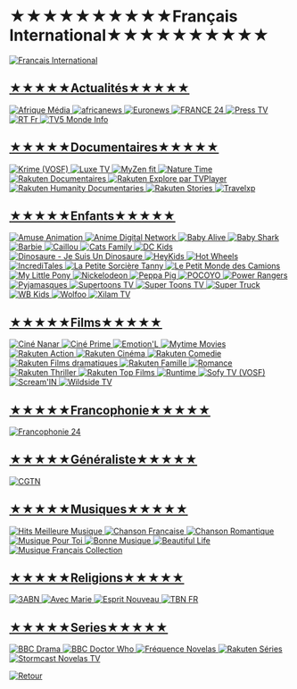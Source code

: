 #                                           ★★★★★★★★★★Français International★★★★★★★★★★



<a href="https://github.com/Sphinxroot/Test-TV/blob/main/FrancaisINT.md"><img src="https://i.imgur.com/Fs4XCXE.png" title="Francais International">


## ★★★★★Actualités★★★★★
<a href="https://www.youtube.com/channel/UCOBMhI7TtRLTAGpcTjNvYCw/live"><img src="https://i.imgur.com/k4HxV8K.jpg" title="Afrique Média">
<a href="https://www.youtube.com/channel/UC25EuGAePOPvPrUA5cmu3dQ/live"><img src="https://i.imgur.com/39epJJa.jpg" title="africanews">
<a href="https://rplayer.surge.sh/?url=https://rakuten-euronews-2-fr.samsung.wurl.tv/playlist.m3u8"><img src="https://i.imgur.com/8HTaLIl.png" title="Euronews">
<a href="https://www.youtube.com/channel/UCCCPCZNChQdGa9EkATeye4g/live"><img src="https://i.imgur.com/EALLNvz.jpg" title="FRANCE 24">
<a href="https://rplayer.surge.sh/?url=https://live1.presstv.ir/live/presstvfr/index.m3u8"><img src="https://i.imgur.com/bpYYOoM.png" title="Press TV">
<a href="https://rplayer.surge.sh/?url=https://rt-fra.rttv.com/dvr/rtfrance/playlist.m3u8"><img src="https://i.imgur.com/KepSnDd.png" title="RT Fr">
<a href="https://rplayer.surge.sh/?url=https://ott.tv5monde.com/Content/HLS/Live/channel(info)/variant.m3u8"><img src="https://i.imgur.com/mkbFaoi.png" title="TV5 Monde Info">


## ★★★★★Documentaires★★★★★
<a href="https://rplayer.surge.sh/?url=https://alchimie-krime-rakuten.amagi.tv/playlist.m3u8"><img src="https://i.imgur.com/mYI1QPN.png" title="Krime (VOSF)">
<a href="https://rplayer.surge.sh/?url=https://alchimie-luxe-fr-rakuten.amagi.tv/playlist.m3u8"><img src="https://i.imgur.com/pIhu7n5.png" title="Luxe TV">
<a href="https://rplayer.surge.sh/?url=https://amg01255-secomcofites-my-myzen-samsungfr-samsungfr-36vwz.amagi.tv/playlist/amg01255-secomcofites-my-myzen-samsungfr-samsungfr/playlist.m3u8"><img src="https://i.imgur.com/FG1NdK7.png" title="MyZen fit">
<a href="https://rplayer.surge.sh/?url=https://cdn-uw2-prod.tsv2.amagi.tv/linear/amg00090-blueantmedia-naturetime-samsungfr/playlist.m3u8"><img src="https://i.imgur.com/ArVLApG.png" title="Nature Time">
<a href="https://rplayer.surge.sh/?url=https://rakuten-documentaries-7-fr.lg.wurl.tv/playlist.m3u8"><img src="https://i.imgur.com/FdtfM5U.png" title="Rakuten Documentaires">
<a href="https://rplayer.surge.sh/?url=https://alchimie-explorebytvplayer-fr-rakuten.amagi.tv/playlist.m3u8"><img src="https://i.imgur.com/rAj7U37.png" title="Rakuten Explore par TVPlayer">
<a href="https://rplayer.surge.sh/?url=https://alchimie-humanity-documentaries-fr-rakuten.amagi.tv/playlist.m3u8"><img src="https://i.imgur.com/XaEamx8.png" title="Rakuten Humanity Documentaries">
<a href="https://rplayer.surge.sh/?url=https://rakuten-spotlight-7-eu.rakuten.wurl.tv/playlist.m3u8"><img src="https://i.imgur.com/GlVriOW.png" title="Rakuten Stories">
<a href="https://rplayer.surge.sh/?url=https://0b0a5371d15f48128cf69b029230eac6.mediatailor.us-east-1.amazonaws.com/v1/master/04fd913bb278d8775298c26fdca9d9841f37601f/Samsung-fr_TravelXP/playlist.m3u8"><img src="https://i.imgur.com/ZwsG58I.png" title="Travelxp">


## ★★★★★Enfants★★★★★
<a href="https://rplayer.surge.sh/?url=https://amuse-amuseanimation-2-fr.samsung.wurl.tv/playlist.m3u8"><img src="https://i.imgur.com/ufi7ZRY.png" title="Amuse Animation">
<a href="https://rplayer.surge.sh/?url=https://amg00762-adn-adn-rakuten-jnwoo.amagi.tv/hls/amagi_hls_data_rakutenAA-adn-rakuten/CDN/master.m3u8"><img src="https://i.imgur.com/q37hMMZ.jpg" title="Anime Digital Network">
<a href="https://www.youtube.com/channel/UCj_YP8My20fYnXbe8B0ziUA/live"><img src="https://i.imgur.com/bkbX4CL.jpg" title="Baby Alive">
<a href="https://www.youtube.com/channel/UCtncBbJxPQeqOgCl-U3UU3w/live"><img src="https://i.imgur.com/7imYMfc.jpg" title="Baby Shark">
<a href="https://www.youtube.com/channel/UCgMuh0GiItMVbIA8Qb4WAUA/live"><img src="https://i.imgur.com/aMocfDP.jpg" title="Barbie">
<a href="https://rplayer.surge.sh/?url=https://dhx-caillou-2-fr.samsung.wurl.tv/playlist.m3u8"><img src="https://i.imgur.com/hjEGdVm.png" title="Caillou">
<a href="https://www.youtube.com/channel/UCil6uAMf2IXD1SkiwZq3xhw/live"><img src="https://i.imgur.com/dP23Wmh.jpg" title="Cats Family">
<a href="https://www.youtube.com/channel/UCuju5K7RVyqTZ0xVPbb3Zvg/live"><img src="https://i.imgur.com/ab0axN6.jpg" title="DC Kids">
<a href="https://www.youtube.com/channel/UCProOppuazb9J-GhH0t7dEA/live"><img src="https://i.imgur.com/2Pp87iZ.jpg" title="Dinosaure - Je Suis Un Dinosaure">
<a href="https://www.youtube.com/channel/UCl0KdGiwyqLJCdu5XMIz_TQ/live"><img src="https://i.imgur.com/Oxr8Ws9.jpg" title="HeyKids">
<a href="https://www.youtube.com/channel/UC-hyDfujz0SIpqsQIoaGueA/live"><img src="https://i.imgur.com/hv5Br1S.jpg" title="Hot Wheels">
<a href="https://www.youtube.com/channel/UCgRU1S0M_TbYe0G0O1s4mqg/live"><img src="https://i.imgur.com/noWRxnm.jpg" title="IncrediTales">
<a href="https://www.youtube.com/channel/UC1VGGT9RfunvCdvZf_gqVBg/live"><img src="https://i.imgur.com/FPg5toi.jpg" title="La Petite Sorcière Tanny">
<a href="https://www.youtube.com/channel/UCrMm0SXMYBDNElOUC6Dox8w/live"><img src="https://i.imgur.com/0hJPZI0.jpg" title="Le Petit Monde des Camions">
<a href="https://www.youtube.com/channel/UCDCcr_N3OsqbH7FItELttvw/live"><img src="https://i.imgur.com/d7z4b2E.jpg" title="My Little Pony">
<a href="https://www.youtube.com/channel/UCeGvSi1Tb8OV78ue3_tux1A/live"><img src="https://i.imgur.com/Wh3Euf7.jpg" title="Nickelodeon">
<a href="https://www.youtube.com/channel/UCXptamDYEVcU4JCio30hYTw/live"><img src="https://i.imgur.com/9Q5Mk3o.jpg" title="Peppa Pig">
<a href="https://www.youtube.com/channel/UC0pHdbHRCREJJQhGSUDH61g/live"><img src="https://i.imgur.com/SrrKssg.jpg" title="POCOYO">
<a href="https://www.youtube.com/channel/UCnWWi51HAmGJEyoPNynPVvA/live"><img src="https://i.imgur.com/79if4Hx.jpg" title="Power Rangers">
<a href="https://www.youtube.com/channel/UCmwN7oJTsAeiPPcV4FF8HRw/live"><img src="https://i.imgur.com/O1wFVBp.jpg" title="Pyjamasques">
<a href="https://rplayer.surge.sh/?url=https://kedoo-supertoonstv-3-fr.samsung.wurl.tv/playlist.m3u8"><img src="https://i.imgur.com/zO7rJRT.png" title="Supertoons TV">
<a href="https://www.youtube.com/channel/UCE6LObtIIyUymAejzHJ73GA/live"><img src="https://i.imgur.com/ffet7QC.jpg" title="Super Toons TV">
<a href="https://www.youtube.com/channel/UC4u2o6tyE4vTrErXY9AN6Rw/live"><img src="https://i.imgur.com/1QCjJMI.jpg" title="Super Truck">
<a href="https://www.youtube.com/channel/UCqvIdlrnd4DCcqp2DZwaZYw/live"><img src="https://i.imgur.com/qOubhdZ.jpg" title="WB Kids">
<a href="https://www.youtube.com/channel/UCbuRWB4dTQEq0-twqx6k9bg/live"><img src="https://i.imgur.com/ZnXCSP9.jpg" title="Wolfoo">
<a href="https://rplayer.surge.sh/?url=https://fda836df464945ceba2aaecfb771f934.mediatailor.us-east-1.amazonaws.com/v1/master/04fd913bb278d8775298c26fdca9d9841f37601f/Samsung-fr_XilamTV/playlist.m3u8"><img src="https://i.imgur.com/BLm809W.png" title="Xilam TV">


## ★★★★★Films★★★★★
<a href="https://rplayer.surge.sh/?url=https://amg01412-xiaomiasia-cinenanar-xiaomi-6715q.amagi.tv/playlist/amg01412-xiaomiasia-cinenanar-xiaomi/playlist.m3u8"><img src="https://i.imgur.com/NU8bk7n.jpg" title="Ciné Nanar">
<a href="https://rplayer.surge.sh/?url=https://d5rskh55dewj4.cloudfront.net/v1/master/3722c60a815c199d9c0ef36c5b73da68a62b09d1/cc-rdfutp26xapou-ssai-prd/master.m3u8"><img src="https://i.imgur.com/fdVbGgS.png" title="Ciné Prime">
<a href="https://rplayer.surge.sh/?url=https://diqx5lyj19frh.cloudfront.net/v1/master/3722c60a815c199d9c0ef36c5b73da68a62b09d1/Emotionelle-FR-prod/master.m3u8"><img src="https://i.imgur.com/iJILk5o.png" title="Emotion'L">
<a href="https://rplayer.surge.sh/?url=https://mytimefrance-rakuten-samsung.amagi.tv/playlist.m3u8"><img src="https://i.imgur.com/YoI2vMO.png" title="Mytime Movies">
<a href="https://rplayer.surge.sh/?url=https://rakuten-actionmovies-7-eu.rakuten.wurl.tv/playlist.m3u8"><img src="https://i.imgur.com/TA2E9A0.png" title="Rakuten Action">
<a href="https://rplayer.surge.sh/?url=https://rakuten-films-francais-1-eu.rakuten.wurl.tv/playlist.m3u8"><img src="https://i.imgur.com/DyVaNEf.png" title="Rakuten Cinéma">
<a href="https://rplayer.surge.sh/?url=https://rakuten-comedymovies-7-eu.rakuten.wurl.tv/playlist.m3u8"><img src="https://i.imgur.com/ImEyLN1.png" title="Rakuten Comedie">
<a href="https://rplayer.surge.sh/?url=https://5b31b343db684f2d897b12cc1793defb.mediatailor.us-east-1.amazonaws.com/v1/master/44f73ba4d03e9607dcd9bebdcb8494d86964f1d8/Samsung-fr_RakutenTVShows/playlist.m3u8"><img src="https://i.imgur.com/yyxQOJf.png" title="Rakuten Films dramatiques">
<a href="https://rplayer.surge.sh/?url=https://rakuten-family-7-eu.rakuten.wurl.tv/playlist.m3u8"><img src="https://i.imgur.com/yxxyxqC.png" title="Rakuten Famille">
<a href="https://rplayer.surge.sh/?url=https://rakuten-romance-7-eu.rakuten.wurl.tv/playlist.m3u8"><img src="https://i.imgur.com/ff9hXqd.png" title="Romance">
<a href="https://rplayer.surge.sh/?url=https://rakuten-thriller-7-eu.rakuten.wurl.tv/playlist.m3u8"><img src="https://i.imgur.com/e9fkbwD.png" title="Rakuten Thriller">
<a href="https://rplayer.surge.sh/?url=https://rakuten-topfree-7-eu.rakuten.wurl.tv/playlist.m3u8"><img src="https://i.imgur.com/OezQA5C.png" title="Rakuten Top Films">
<a href="https://rplayer.surge.sh/?url=https://d2fih5ugbu4v3d.cloudfront.net/v1/master/3722c60a815c199d9c0ef36c5b73da68a62b09d1/cc-adwf5iz2j8r09-prod/run/rt_fr/rt_fr.m3u8"><img src="https://i.imgur.com/xL10sq3.png" title="Runtime">
<a href="https://rplayer.surge.sh/?url=https://sofytv-samsungfr.amagi.tv/playlist.m3u8"><img src="https://i.imgur.com/TqDBslp.png" title="Sofy TV (VOSF)">
<a href="https://rplayer.surge.sh/?url=https://d1jpd8j6nh8nwm.cloudfront.net/v1/master/3722c60a815c199d9c0ef36c5b73da68a62b09d1/cc-uuryop9dra2jr-prod/screamin/master.m3u8"><img src="https://i.imgur.com/NoSbmJX.png" title="Scream'IN">
<a href="https://rplayer.surge.sh/?url=https://versatile-wildsidetv-1-fr.samsung.wurl.tv/playlist.m3u8"><img src="https://i.imgur.com/JALDbML.png" title="Wildside TV">


## ★★★★★Francophonie★★★★★
<a href="https://rplayer.surge.sh/?url=https://5421175365ea3.streamlock.net/live/smil:switch.smil/playlist.m3u8"><img src="https://i.imgur.com/5aKGsQW.png" title="Francophonie 24">


## ★★★★★Généraliste★★★★★
<a href="https://www.youtube.com/channel/UCcfLuU0NFT0ZRoQy4jk6GdA/live"><img src="https://i.imgur.com/kJnRipY.jpg" title="CGTN">


## ★★★★★Musiques★★★★★
<a href="https://www.youtube.com/channel/UCY-6VlZZcG4zDuWcRZHMlGQ"><img src="https://i.imgur.com/i2YnuPd.jpg" title="Hits Meilleure Musique">
<a href="https://www.youtube.com/@chansonfrancaise68/streams"><img src="https://i.imgur.com/gdnS82c.jpg" title="Chanson Francaise">
<a href="https://www.youtube.com/channel/UCnCHLdBj0Fmue--3wm7WuRA"><img src="https://i.imgur.com/tZZqsq6.jpg" title="Chanson Romantique">
<a href="https://www.youtube.com/channel/UCwIJCWVmNiCrAXv_FoDhRYQ"><img src="https://i.imgur.com/m85b1se.jpg" title="Musique Pour Toi">
<a href="https://www.youtube.com/channel/UC130DhdNr4y8-iZHjbNC8_A"><img src="https://i.imgur.com/NNASUFZ.jpg" title="Bonne Musique">
<a href="https://www.youtube.com/channel/UCq2LX-_oZOTQkdKF-KQP3vw"><img src="https://i.imgur.com/3CRfIFE.jpg" title="Beautiful Life">
<a href="https://www.youtube.com/channel/UCLeKU6nSrRaOifDwCKUsECg"><img src="https://i.imgur.com/5lEjwtq.jpg" title="Musique Français Collection">


## ★★★★★Religions★★★★★
<a href="https://www.youtube.com/channel/UCMgaz88skVo7HF6ZWlioetw/live"><img src="https://i.imgur.com/mnIWKIY.jpg" title="3ABN">
<a href="https://www.youtube.com/@AvecMarie/streams"><img src="https://i.imgur.com/P9gx27o.jpg" title="Avec Marie">
<a href="https://www.youtube.com/@EspritNouveau/streams"><img src="https://i.imgur.com/1smNeMs.jpg" title="Esprit Nouveau">
<a href="https://www.youtube.com/channel/UCCab9t43yIzIgdAM9FWpdRw/live"><img src="https://i.imgur.com/XTm0TiI.jpg" title="TBN FR">


## ★★★★★Series★★★★★
<a href="https://rplayer.surge.sh/?url=https://bbceu-bbcdrama-1-fr.samsung.wurl.tv/playlist.m3u8"><img src="https://i.imgur.com/KHAWNBH.png" title="BBC Drama">
<a href="https://rplayer.surge.sh/?url=https://bbceu-doctorwho-3-fr.samsung.wurl.tv/playlist.m3u8"><img src="https://i.imgur.com/nxsVHny.png" title="BBC Doctor Who">
<a href="https://rplayer.surge.sh/?url=https://dlfgnu48pa2lo.cloudfront.net/v1/master/3722c60a815c199d9c0ef36c5b73da68a62b09d1/cc-4do8qdzsxt6b6-prod/frequencenovelas/master.m3u8
"><img src="https://i.imgur.com/WQ2deMs.png" title="Fréquence Novelas">
<a href="https://rplayer.surge.sh/?url=https://rakuten-tvshows-7-eu.rakuten.wurl.tv/playlist.m3u8"><img src="https://i.imgur.com/s1hqfCn.png" title="Rakuten Séries">
<a href="https://rplayer.surge.sh/?url=https://stormcast-telenovelatv-1-fr.samsung.wurl.tv/playlist.m3u8"><img src="https://i.imgur.com/CzhRdYu.png" title="Stormcast Novelas TV">


<a href="https://github.com/Sphinxroot/Tele-Franco-Direct-/blob/main/README.md"><img src="https://i.imgur.com/sVksJ9S.png" title="Retour">

